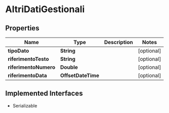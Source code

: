 

# AltriDatiGestionali


## Properties

| Name | Type | Description | Notes |
|------------ | ------------- | ------------- | -------------|
|**tipoDato** | **String** |  |  [optional] |
|**riferimentoTesto** | **String** |  |  [optional] |
|**riferimentoNumero** | **Double** |  |  [optional] |
|**riferimentoData** | **OffsetDateTime** |  |  [optional] |


## Implemented Interfaces

* Serializable


